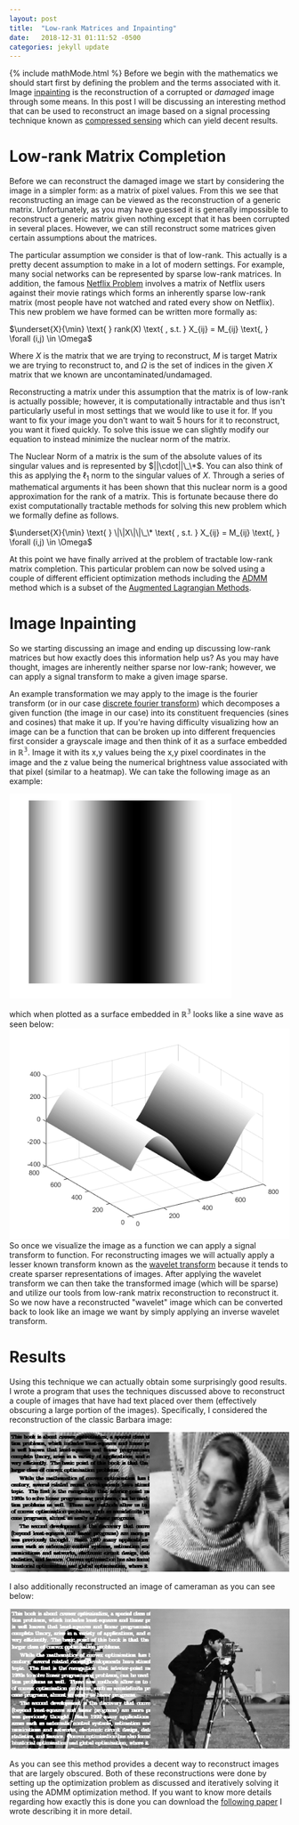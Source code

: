 ```yaml
---
layout: post
title:  "Low-rank Matrices and Inpainting"
date:   2018-12-31 01:11:52 -0500
categories: jekyll update
---
```

{% include mathMode.html %}
Before we begin with the mathematics we should start first by defining the
problem and the terms associated with it. Image [inpainting](https://en.wikipedia.org/wiki/Inpainting "Wikipedia - Inpainting") is the reconstruction of a corrupted or *damaged* image through some
means. In this post I will be discussing an interesting method that can be used
to reconstruct an image based on a signal processing technique known as [compressed sensing](https://en.wikipedia.org/wiki/Compressed_sensing "Wikipedia - Compressed sensing") which
 can yield decent results.

# Low-rank Matrix Completion
Before we can reconstruct the damaged image we start by considering the image in
a simpler form: as a matrix of pixel values. From this we see that
reconstructing an image can be viewed as the reconstruction of a generic matrix.
Unfortunately, as you may have guessed it is generally impossible to
reconstruct a generic matrix given nothing except that it has been corrupted in
several places. However, we can still reconstruct some matrices given certain
assumptions about the matrices.

The particular assumption we consider is that of
low-rank. This actually is a pretty decent assumption to make in a lot of modern
settings. For example, many social networks can be represented by sparse low-rank
matrices. In addition, the famous [Netflix Problem](https://en.wikipedia.org/wiki/Netflix_Prize "Wikipedia - Netflix Prize") involves a matrix of Netflix users against their movie ratings which
forms an inherently sparse low-rank matrix (most people have not watched
and rated every show on Netflix). This new problem we have formed can be written
more formally as:

$\underset{X}{\min} \text{   } rank(X) \text{ ,  s.t.  } X_{ij} = M_{ij} \text{, } \forall (i,j) \in \Omega$

Where $X$ is the matrix that we are trying to reconstruct, $M$ is target Matrix we
are trying to reconstruct to, and $\Omega$ is the set of indices in the
given $X$ matrix that we known are uncontaminated/undamaged.

Reconstructing a matrix under this assumption that the matrix is of low-rank is
actually possible; however, it is computationally intractable and thus isn't
particularly useful in most settings that we would like to use it for. If you
want to fix your image you don't want to wait 5 hours for it to reconstruct, you
want it fixed quickly. To solve this issue we can slightly modify our equation to
instead minimize the nuclear norm of the matrix.

The Nuclear Norm of a matrix is the sum of the absolute values of its singular values and is represented by
$||\cdot||\_\*$. You can also think of this as applying the $\ell_1$ norm to the
singular values of $X$. Through a series of mathematical arguments it has been
shown that this nuclear norm is a good approximation for the rank of a matrix.
This is fortunate because there do exist computationally tractable methods for
solving this new problem which we formally define as follows.

$\underset{X}{\min} \text{   } \|\|X\|\|\_\* \text{ ,  s.t.  } X_{ij} = M_{ij} \text{, } \forall (i,j) \in \Omega$

At this point we have finally arrived at the problem of tractable low-rank
matrix completion. This particular problem can now be solved using a couple of
different efficient optimization methods including the [ADMM](http://stanford.edu/~boyd/admm.html "Stanford - ADMM") method which is a subset of the [Augmented Lagrangian Methods](https://en.wikipedia.org/wiki/Augmented_Lagrangian_method "Wikipedia - Augmented Lagrangian").   

# Image Inpainting
So we starting discussing an image and ending up discussing low-rank matrices but
how exactly does this information help us? As you may have thought, images are inherently neither
sparse nor low-rank; however, we can apply a signal transform to make a given image
sparse.

An example transformation we may apply to the image is the fourier transform (or
in our case [discrete fourier transform](https://en.wikipedia.org/wiki/Discrete_Fourier_transform "Wikipedia - Discrete fourier transform"))
which decomposes a given function (the image in our case) into its constituent
frequencies (sines and cosines) that make it up. If you're having difficulty
visualizing how an image can be a function that can be broken up into different
frequencies first consider a grayscale image and then think of it as a surface embedded in $\mathbb{R^3}$. Image it with its x,y values being the x,y pixel coordinates in the image and the z value being the numerical
brightness value associated with that pixel (similar to a heatmap). We can take
the following image as an example:

<img src="/assets/imageGradient.png" alt="drawing" width="400"/>

which when plotted as a surface embedded in $\mathbb{R^3}$ looks like a sine
wave as seen below:
![Surface Gradient](/assets/surfaceGradient.png)      
So once we visualize the image as a function we can apply a signal transform to
function. For reconstructing images we will actually apply a lesser known
transform known as the [wavelet transform](https://en.wikipedia.org/wiki/Wavelet_transform "Wikipedia - Wavelet transform")
because it tends to create sparser representations of images. After applying the
wavelet transform we can then take the transformed image (which will be sparse) and
utilize our tools from low-rank matrix reconstruction to reconstruct it. So we
now have a reconstructed "wavelet" image which can be converted back to look like
an image we want by simply applying an inverse wavelet transform.    

# Results

Using this technique we can actually obtain some surprisingly good results. I wrote a
program that uses the techniques discussed above to reconstruct a couple of images
that have had text placed over them (effectively obscuring a large portion of the images).
Specifically, I considered the reconstruction of the classic Barbara image:

![Reconstructed Barbara](/assets/barbara_reconstructed.png)

I also additionally reconstructed an image of cameraman as you can see below:

![Reconstructed Cameraman](/assets/cameraman_result.png)

As you can see this method provides a decent way to reconstruct images that are
largely obscured. Both of these reconstructions were done by setting up the optimization problem as
discussed and iteratively solving it using the ADMM optimization method. If you
want to know more details regarding how exactly this is done you can download the [following paper](/assets/Image_Inpainting_Via_Low_Rank_Matrix_Completion.pdf)
I wrote describing it in more detail.
